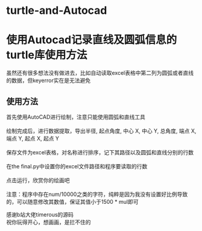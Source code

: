 # turtle-and-Autocad
# 使用Autocad记录直线及圆弧信息的turtle库使用方法
虽然还有很多想法没有做进去，比如自动读取excel表格中第二列为圆弧或者直线的数据，但keyerror实在是无法避免

## 使用方法
首先使用AutoCAD进行绘制，注意只能使用圆弧和直线工具<br>
<br>
绘制完成后，进行数据提取，导出半径, 起点角度, 中心 X, 中心 Y, 总角度, 端点 X, 端点 Y, 起点 X, 起点 Y<br>
<br>
保存文件为excel表格，对名称进行排序，记下其路径以及圆弧和直线分别的行数<br>
<br>
在the final.py中设置你的excel文件路径和程序要读取的行数<br>
<br>
点击运行，欣赏你的绘画吧<br>
<br>
 注意：程序中存在num/10000之类的字符，纯粹是因为我没有设置好比例导致的，可以随意修改其数值，保证其值小于1500 * mul即可

感谢b站大佬timerous的源码<br>
祝你玩得开心，想画画，是拦不住的
